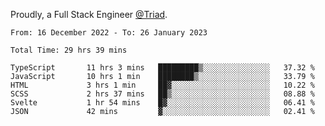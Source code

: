 Proudly, a Full Stack Engineer [@Triad](https://github.com/Triad-Behavioral-Health).
<!--START_SECTION:waka-->

```text
From: 16 December 2022 - To: 26 January 2023

Total Time: 29 hrs 39 mins

TypeScript       11 hrs 3 mins   █████████▒░░░░░░░░░░░░░░░   37.32 %
JavaScript       10 hrs 1 min    ████████▒░░░░░░░░░░░░░░░░   33.79 %
HTML             3 hrs 1 min     ██▓░░░░░░░░░░░░░░░░░░░░░░   10.22 %
SCSS             2 hrs 37 mins   ██▒░░░░░░░░░░░░░░░░░░░░░░   08.88 %
Svelte           1 hr 54 mins    █▓░░░░░░░░░░░░░░░░░░░░░░░   06.41 %
JSON             42 mins         ▓░░░░░░░░░░░░░░░░░░░░░░░░   02.41 %
```

<!--END_SECTION:waka-->
